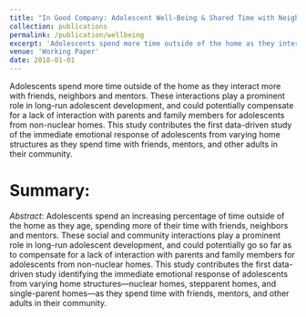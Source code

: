 ```yaml
---
title: "In Good Company: Adolescent Well-Being & Shared Time with Neighbors, Mentors, & Friends"
collection: publications
permalink: /publication/wellbeing
excerpt: 'Adolescents spend more time outside of the home as they interact more with friends, neighbors and mentors. These interactions play a prominent role in long-run adolescent development, and could potentially compensate for a lack of interaction with parents and family members for adolescents from non-nuclear homes. This study contributes the first data-driven study of the immediate emotional response of adolescents from varying home structures as they spend time with friends, mentors, and other adults in their community.'
venue: 'Working Paper'
date: 2018-01-01
---
```


Adolescents spend more time outside of the home as they interact more with friends, neighbors and mentors. These interactions play a prominent role in long-run adolescent development, and could potentially compensate for a lack of interaction with parents and family members for adolescents from non-nuclear homes. This study contributes the first data-driven study of the immediate emotional response of adolescents from varying home structures as they spend time with friends, mentors, and other adults in their community.

Summary:
=====
*Abstract*: Adolescents spend an increasing percentage of time outside of the home as they age, spending more of their time with friends, neighbors and mentors. These social and community interactions play a prominent role in long-run adolescent development, and could potentially go so far as to compensate for a lack of interaction with parents and family members for adolescents from non-nuclear homes. This study contributes the first data-driven study identifying the immediate emotional response of adolescents from varying home structures—nuclear homes, stepparent homes, and single-parent homes—as they spend time with friends, mentors, and other adults in their community.
